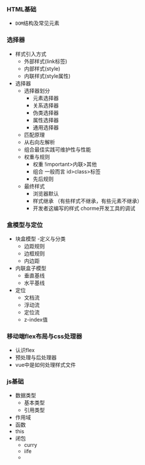 
### HTML基础
 - `DOM`结构及常见元素
### 选择器
 - 样式引入方式
    - 外部样式(link标签)
    - 内部样式(style)
    - 内联样式(style属性)
 - 选择器
    - 选择器划分
        - 元素选择器
        - 关系选择器
        - 伪类选择器
        - 属性选择器
        - 通用选择器
    - 匹配原理
    - 从右向左解析
    - 组合最佳实践可维护性与性能
    - 权重与规则
      - 权重 !important>内联>其他
      - 组合 一般而言 id>class>标签
      - 先后规则
    - 最终样式
        - 浏览器默认
        - 样式继承 （有些样式不继承，有些元素不继承）
        - 开发者这编写的样式
    chorme开发工具的调试

### 盒模型与定位
 - 块盒模型
    -定义与分类
    - 边距规则
    - 边框规则
    - 内边距
 - 内联盒子模型
    - 垂直基线
    - 水平基线
 - 定位
     - 文档流
     - 浮动流
     - 定位流
     - z-index值
    
 
### 移动端flex布局与css处理器
 - 认识flex 
 - 预处理与后处理器
 - vue中是如何处理样式文件

### js基础
 - 数据类型
    - 基本类型
    - 引用类型
 - 作用域
 - 函数
 - this
 - 闭包
    - curry
    - iife
    - 